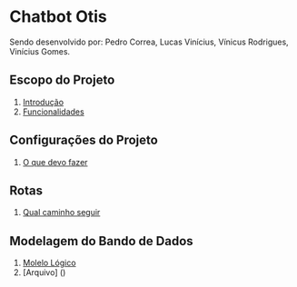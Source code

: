 # Chatbot Otis
Sendo desenvolvido por: Pedro Correa, Lucas Vinícius, Vínicus Rodrigues, Vinícius Gomes.
## Escopo do Projeto
1. [Introdução](https://github.com/pedrocsampaio/sprint1/blob/main/src/1.Escopo/introducao.md)
2. [Funcionalidades](https://github.com/pedrocsampaio/sprint1/blob/main/src/1.Escopo/funcionalidades.md)
## Configurações do Projeto
1. [O que devo fazer](https://github.com/pedrocsampaio/sprint1/blob/main/src/2.Configurações/tutorial.md)
## Rotas
1. [Qual caminho seguir](https://github.com/pedrocsampaio/sprint1/blob/main/src/3.Rotas/descricao.md)
## Modelagem do Bando de Dados
1. [Molelo Lógico](https://github.com/pedrocsampaio/sprint1/blob/main/src/4.Modelagem/modelológico.md)
2. [Arquivo] ()
